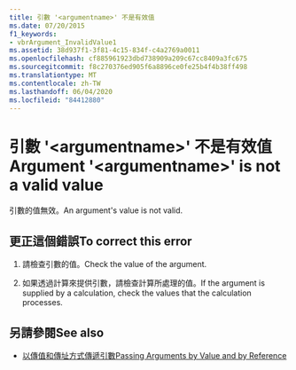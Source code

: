 ```yaml
---
title: 引數 '<argumentname>' 不是有效值
ms.date: 07/20/2015
f1_keywords:
- vbrArgument_InvalidValue1
ms.assetid: 38d937f1-3f81-4c15-834f-c4a2769a0011
ms.openlocfilehash: cf885961923dbd738909a209c67cc8409a3fc675
ms.sourcegitcommit: f8c270376ed905f6a8896ce0fe25b4f4b38ff498
ms.translationtype: MT
ms.contentlocale: zh-TW
ms.lasthandoff: 06/04/2020
ms.locfileid: "84412880"
---
```

# <a name="argument-argumentname-is-not-a-valid-value"></a><span data-ttu-id="d89a3-102">引數 '\<argumentname>' 不是有效值</span><span class="sxs-lookup"><span data-stu-id="d89a3-102">Argument '\<argumentname>' is not a valid value</span></span>
<span data-ttu-id="d89a3-103">引數的值無效。</span><span class="sxs-lookup"><span data-stu-id="d89a3-103">An argument's value is not valid.</span></span>  
  
## <a name="to-correct-this-error"></a><span data-ttu-id="d89a3-104">更正這個錯誤</span><span class="sxs-lookup"><span data-stu-id="d89a3-104">To correct this error</span></span>  
  
1. <span data-ttu-id="d89a3-105">請檢查引數的值。</span><span class="sxs-lookup"><span data-stu-id="d89a3-105">Check the value of the argument.</span></span>  
  
2. <span data-ttu-id="d89a3-106">如果透過計算來提供引數，請檢查計算所處理的值。</span><span class="sxs-lookup"><span data-stu-id="d89a3-106">If the argument is supplied by a calculation, check the values that the calculation processes.</span></span>  
  
## <a name="see-also"></a><span data-ttu-id="d89a3-107">另請參閱</span><span class="sxs-lookup"><span data-stu-id="d89a3-107">See also</span></span>

- [<span data-ttu-id="d89a3-108">以傳值和傳址方式傳遞引數</span><span class="sxs-lookup"><span data-stu-id="d89a3-108">Passing Arguments by Value and by Reference</span></span>](../programming-guide/language-features/procedures/passing-arguments-by-value-and-by-reference.md)
